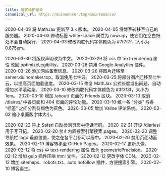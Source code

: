 ```yaml
---
title: 博客维护记录
canonical_url: https://duinomaker.top/maintenance/
---
```


<span class="mono">2020-04-08</span> 将 MathJax 更新至 3.x 版本。
<span class="mono">2020-04-05</span> 将博客转移至自己的服务器。
<span class="mono">2020-04-03</span> 修改标签 white-space 属性为 nowrap，使它们在空白符处不会自动换行。
<span class="mono">2020-04-03</span> 修改内联代码字体颜色为 #7f7f7f，大小为 0.875em。

<span class="mono">2020-03-30</span> 将版权声明改为中文。
<span class="mono">2020-03-29</span> 将 css 中 text-rendering 属性 改回 optimizeLegibility。
<span class="mono">2020-03-28</span> 禁用 Google Analytics 插件。
<span class="mono">2020-03-26</span> 添加网站备案信息。
<span class="mono">2020-03-26</span> 将图片迁移至 server.duinomaker.top，取消使用七牛云。
<span class="mono">2020-03-25</span> 将部分图片迁移至七牛云，以提高页面加载速度。
<span class="mono">2020-03-15</span> 修复 MathJax 公式长度溢出问题，自动增加水平滚动条。
<span class="mono">2020-03-10</span> 修改内联代码字体颜色为 #3f3f3f，大小为 1em。
<span class="mono">2020-03-10</span> 增加 /about/ 页面的 Friends 区块。
<span class="mono">2020-03-10</span> 取消 /diaires/ 中各页面和 404 页面的评论功能。
<span class="mono">2020-03-10</span> 统一各 “分类” 与各 “标签” 之间分割符颜色为灰色。
<span class="mono">2020-03-05</span> 增加 Valine 评论系统。
<span class="mono">2020-03-02</span> 缩小桌面版字体大小。

<span class="mono">2020-02-22</span> 禁止 Safari 自动检测页面中电话号码。
<span class="mono">2020-02-21</span> 开设 /diaries/ 用于写日记。
<span class="mono">2020-02-20</span> 禁止内置搜索引擎搜索 pages。
<span class="mono">2020-02-20</span> 调整导航栏 logo 垂直位置，使之在各平台都可以居中。
<span class="mono">2020-02-20</span> 禁用页面动画效果。
<span class="mono">2020-02-19</span> 博客转移至 GitHub Pages。
<span class="mono">2020-02-17</span> 更新头像。
<span class="mono">2020-02-12</span> 将 css 中 text-rendering 属性 改为 geometricPrecision。
<span class="mono">2020-02-12</span> 增加 gulp 插件压缩 html 文件。
<span class="mono">2020-02-12</span> 更改字体 CDN。
<span class="mono">2020-02-12</span> 增加 sitemaps、robots.txt、auto nofollow 插件，方便搜索引擎。
<span class="mono">2020-02-10</span> 博客诞生。